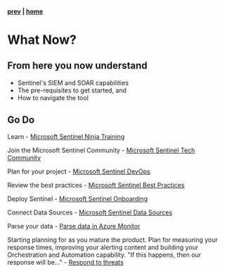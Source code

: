 #### [prev](./Pre-requisites.md) | [home](./welcome.md) 

# What Now?

## From here you now understand

* Sentinel's SIEM and SOAR capabilities
* The pre-requisites to get started, and
* How to navigate the tool

## Go Do

Learn - [Microsoft Sentinel Ninja Training](https://techcommunity.microsoft.com/t5/azure-sentinel/become-an-azure-sentinel-ninja-the-complete-level-400-training/ba-p/1246310)

Join the Microsoft Sentinel Community - [Microsoft Sentinel Tech Community](https://aka.ms/ASICommunity)

Plan for your project - [Microsoft Sentinel DevOps](https://techcommunity.microsoft.com/t5/azure-sentinel/accelerate-your-azure-sentinel-deployment-with-this-azure-devops/ba-p/1449414)

Review the best practices - [Microsoft Sentinel Best Practices](https://techcommunity.microsoft.com/t5/azure-sentinel/best-practices-for-designing-an-azure-sentinel-or-azure-security/ba-p/832574)

Deploy Sentinel - [Microsoft Sentinel Onboarding](https://docs.microsoft.com/en-us/azure/sentinel/quickstart-onboard)

Connect Data Sources - [Microsoft Sentinel Data Sources](https://docs.microsoft.com/en-us/azure/sentinel/connect-data-sources)

Parse your data - [Parse data in Azure Monitor](https://docs.microsoft.com/en-us/azure/azure-monitor/log-query/parse-text#simple-text-patterns)

Starting planning for as you mature the product. Plan for measuring your response times, improving your alerting content and building your Orchestration and Automation capability. "If this happens, then our response will be..." - [Respond to threats](https://docs.microsoft.com/en-us/azure/sentinel/tutorial-respond-threats-playbook)
